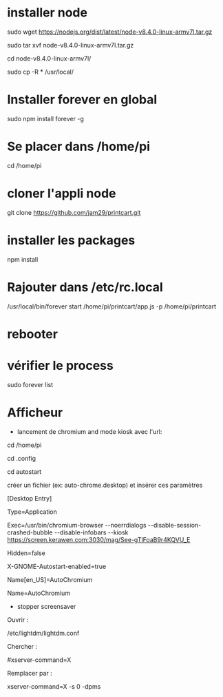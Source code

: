 # installer node

sudo wget https://nodejs.org/dist/latest/node-v8.4.0-linux-armv7l.tar.gz

sudo tar xvf node-v8.4.0-linux-armv7l.tar.gz

cd node-v8.4.0-linux-armv7l/

sudo cp -R * /usr/local/


# Installer forever en global

sudo npm install forever -g 

# Se placer dans /home/pi 

cd /home/pi

#  cloner l'appli node 

git clone https://github.com/jam29/printcart.git

# installer les packages

npm install

# Rajouter dans /etc/rc.local

/usr/local/bin/forever start /home/pi/printcart/app.js -p /home/pi/printcart 

# rebooter

# vérifier le process

sudo forever list


# Afficheur

* lancement de chromium and mode kiosk avec l'url:

cd /home/pi

cd .config

cd autostart

créer un fichier (ex: auto-chrome.desktop) et insérer ces paramètres 

[Desktop Entry]

Type=Application

Exec=/usr/bin/chromium-browser --noerrdialogs --disable-session-crashed-bubble --disable-infobars --kiosk https://screen.kerawen.com:3030/mag/See-gTlFoaB9r4KQVU_E

Hidden=false

X-GNOME-Autostart-enabled=true

Name[en_US]=AutoChromium

Name=AutoChromium

* stopper screensaver

Ouvrir :

/etc/lightdm/lightdm.conf

Chercher :

#xserver-command=X

Remplacer par :

xserver-command=X -s 0 -dpms

